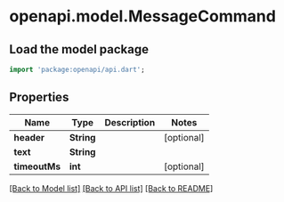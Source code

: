 # openapi.model.MessageCommand

## Load the model package
```dart
import 'package:openapi/api.dart';
```

## Properties
Name | Type | Description | Notes
------------ | ------------- | ------------- | -------------
**header** | **String** |  | [optional] 
**text** | **String** |  | 
**timeoutMs** | **int** |  | [optional] 

[[Back to Model list]](../README.md#documentation-for-models) [[Back to API list]](../README.md#documentation-for-api-endpoints) [[Back to README]](../README.md)


